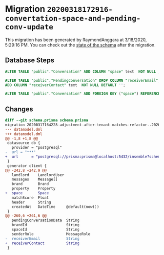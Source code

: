 # Migration `20200318172916-convertation-space-and-pending-conv-update`

This migration has been generated by RaymondAnggara at 3/18/2020, 5:29:16 PM.
You can check out the [state of the schema](./schema.prisma) after the migration.

## Database Steps

```sql
ALTER TABLE "public"."Conversation" ADD COLUMN "space" text  NOT NULL ;

ALTER TABLE "public"."PendingConversation" DROP COLUMN "receiverEmail",
ADD COLUMN "receiverContact" text  NOT NULL DEFAULT '';

ALTER TABLE "public"."Conversation" ADD FOREIGN KEY ("space") REFERENCES "public"."Space"("id") ON DELETE RESTRICT
```

## Changes

```diff
diff --git schema.prisma schema.prisma
migration 20200317164228-adjustment-after-tenant-matches-refactor..20200318172916-convertation-space-and-pending-conv-update
--- datamodel.dml
+++ datamodel.dml
@@ -1,8 +1,8 @@
 datasource db {
   provider = "postgresql"
-  url = "***"
+  url      = "postgresql://prisma:prisma@localhost:5432/insemble?schema=public"
 }
 generator client {
@@ -242,8 +242,9 @@
   landlord    LandlordUser
   messages    Message[]
   brand       Brand
   property    Property
+  space       Space
   matchScore  Float
   header      String
   createdAt   DateTime     @default(now())
 }
@@ -260,6 +261,6 @@
   pendingConversationData  String
   brandId                  String
   spaceId                  String
   senderRole               MessageRole
-  receiverEmail            String
+  receiverContact          String
 }
```


